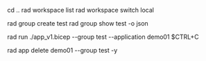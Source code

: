 cd ..
rad workspace list
rad workspace switch local

rad group create test
rad group show test -o json

rad run ./app_v1.bicep --group test --application demo01
$CTRL+C

rad app delete demo01 --group test -y